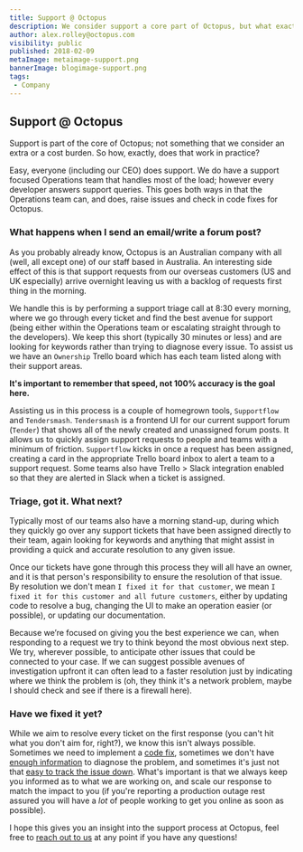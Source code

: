 ```yaml
---
title: Support @ Octopus
description: We consider support a core part of Octopus, but what exactly happens when you need help?
author: alex.rolley@octopus.com
visibility: public
published: 2018-02-09
metaImage: metaimage-support.png
bannerImage: blogimage-support.png
tags:
 - Company
---
```


## Support @ Octopus

Support is part of the core of Octopus; not something that we consider an extra or a cost burden.  So how, exactly, does that work in practice?

Easy, everyone (including our CEO) does support. We do have a support focused Operations team that handles most of the load; however every developer answers support queries. This goes both ways in that the Operations team can, and does, raise issues and check in code fixes for Octopus.

### What happens when I send an email/write a forum post?

As you probably already know, Octopus is an Australian company with all (well, all except one) of our staff based in Australia. An interesting side effect of this is that support requests from our overseas customers (US and UK especially) arrive overnight leaving us with a backlog of requests first thing in the morning.

We handle this is by performing a support triage call at 8:30 every morning, where we go through every ticket and find the best avenue for support (being either within the Operations team or escalating straight through to the developers). We keep this short (typically 30 minutes or less) and are looking for keywords rather than trying to diagnose every issue. To assist us we have an `Ownership` Trello board which has each team listed along with their support areas. 

**It's important to remember that speed, not 100% accuracy is the goal here.**

Assisting us in this process is a couple of homegrown tools, `Supportflow` and `Tendersmash`. `Tendersmash` is a frontend UI for our current support forum (`Tender`) that shows all of the newly created and unassigned forum posts. It allows us to quickly assign support requests to people and teams with a minimum of friction. `Supportflow` kicks in once a request has been assigned, creating a card in the appropriate Trello board inbox to alert a team to a support request. Some teams also have Trello > Slack integration enabled so that they are alerted in Slack when a ticket is assigned.

### Triage, got it. What next?

Typically most of our teams also have a morning stand-up, during which they quickly go over any support tickets that have been assigned directly to their team, again looking for keywords and anything that might assist in providing a quick and accurate resolution to any given issue.

Once our tickets have gone through this process they will all have an owner, and it is that person's responsibility to ensure the resolution of that issue. By resolution we don't mean `I fixed it for that customer`, we mean `I fixed it for this customer and all future customers`, either by updating code to resolve a bug, changing the UI to make an operation easier (or possible), or updating our documentation.

Because we’re focused on giving you the best experience we can, when responding to a request we try to think beyond the most obvious next step. We try, wherever possible, to anticipate other issues that could be connected to your case. If we can suggest possible avenues of investigation upfront it can often lead to a faster resolution just by indicating where we think the problem is (oh, they think it's a network problem, maybe I should check and see if there is a firewall here).

### Have we fixed it yet?

While we aim to resolve every ticket on the first response (you can't hit what you don't aim for, right?), we know this isn't always possible. Sometimes we need to implement a [code fix](https://github.com/OctopusDeploy/Issues), sometimes we don't have [enough information](https://octopus.com/docs/support/get-the-raw-output-from-a-task) to diagnose the problem, and sometimes it's just not that [easy to track the issue down](https://xkcd.com/1457/). What's important is that we always keep you informed as to what we are working on, and scale our response to match the impact to you (if you're reporting a production outage rest assured you will have a _lot_ of people working to get you online as soon as possible).

I hope this gives you an insight into the support process at Octopus, feel free to [reach out to us](https://octopus.com/support) at any point if you have any questions!


